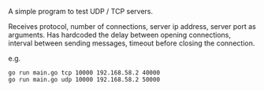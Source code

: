 A simple program to test UDP / TCP servers.

Receives protocol, number of connections, server ip address, server port as arguments. Has hardcoded the delay between opening connections, interval between sending messages, timeout before closing the connection.

e.g.
```
go run main.go tcp 10000 192.168.58.2 40000
go run main.go udp 10000 192.168.58.2 50000
```